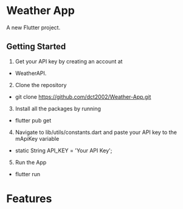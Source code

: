 # Weather App

A new Flutter project.

## Getting Started

1. Get your API key by creating an account at 
- WeatherAPI.

2. Clone the repository 
- git clone https://github.com/dct2002/Weather-App.git

3. Install all the packages by running 
- flutter pub get
4. Navigate to lib/utils/constants.dart and paste your API key to the mApiKey variable 
- static String API_KEY = 'Your API Key';
5. Run the App 
- flutter run
# Features
